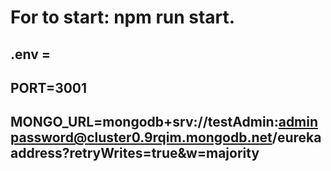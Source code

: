 # For to start: npm run start.

## .env = 
## PORT=3001
## MONGO_URL=mongodb+srv://testAdmin:adminpassword@cluster0.9rqim.mongodb.net/eurekaaddress?retryWrites=true&w=majority